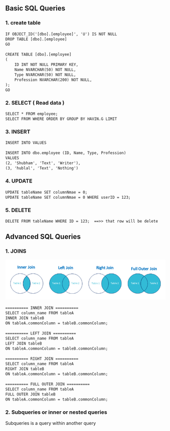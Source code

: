 ## Basic SQL Queries

### 1. create table 
```
IF OBJECT_ID('[dbo].[employee]', 'U') IS NOT NULL
DROP TABLE [dbo].[employee]
GO

CREATE TABLE [dbo].[employee]
(
    ID INT NOT NULL PRIMARY KEY,
    Name NVARCHAR(50) NOT NULL,
    Type NVARCHAR(50) NOT NULL,
    Profession NVARCHAR(200) NOT NULL,
);
GO
```

### 2. SELECT ( Read data )
```
SELECT * FROM employee;
SELECT FROM WHERE ORDER BY GROUP BY HAVIN.G LIMIT
```

### 3. INSERT 
```
INSERT INTO VALUES

INSERT INTO dbo.employee (ID, Name, Type, Profession)
VALUES 
(2, 'Shubham', 'Text', 'Writer'),
(3, 'hublal', 'Text', 'Nothing')
```

### 4. UPDATE
```
UPDATE tableName SET columnNmae = 0;
UPDATE tableName SET columnNmae = 0 WHERE userID = 123;
```

### 5. DELETE
```
DELETE FROM tableName WHERE ID = 123;  ==>> that row will be delete 
```

## Advanced SQL Queries

### 1. JOINS
![Alt Text](joins.png)

```
========== INNER JOIN ==========
SELECT column_name FROM tableA
INNER JOIN tableB
ON tableA.commonColumn = tableB.commonColumn;

========== LEFT JOIN ==========
SELECT column_name FROM tableA
LEFT JOIN tableB
ON tableA.commonColumn = tableB.commonColumn;

========== RIGHT JOIN ==========
SELECT column_name FROM tableA
RIGHT JOIN tableB
ON tableA.commonColumn = tableB.commonColumn;

========== FULL OUTER JOIN ==========
SELECT column_name FROM tableA
FULL OUTER JOIN tableB
ON tableA.commonColumn = tableB.commonColumn;
```

### 2. Subqueries or inner or nested queries
Subqueries is a query within another query






































